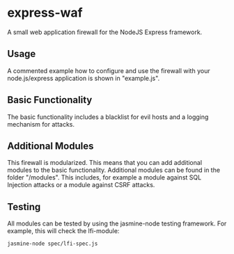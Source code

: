 express-waf
===========

A small web application firewall for the NodeJS Express framework.

Usage
----------
A commented example how to configure and use the firewall with your node.js/express application is shown in "example.js".

Basic Functionality
---------
The basic functionality includes a blacklist for evil hosts and a logging mechanism for attacks.

Additional Modules
---------
This firewall is modularized. This means that you can add additional modules to the basic functionality.
Additional modules can be found in the folder "/modules". This includes, for example a module against SQL Injection attacks or
a module against CSRF attacks.

Testing
---------
All modules can be tested by using the jasmine-node testing framework.
For example, this will check the lfi-module:
```
jasmine-node spec/lfi-spec.js
```